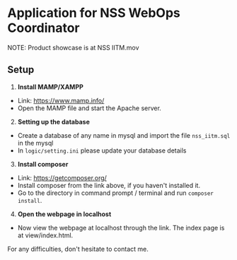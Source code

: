#  Application for NSS WebOps Coordinator

NOTE: Product showcase is at NSS IITM.mov

## Setup
1. **Install MAMP/XAMPP**
 - Link: https://www.mamp.info/
 - Open the MAMP file and start the Apache server.

2. **Setting up the database**
 - Create a database of any name in mysql and import the file `nss_iitm.sql` in the mysql
 - In `logic/setting.ini` please update your database details

3. **Install composer**
  - Link: https://getcomposer.org/
  - Install composer from the link above, if you haven't installed it.
  - Go to the directory in command prompt / terminal and run `composer install`.

4. **Open the webpage in localhost**
  - Now view the webpage at localhost through the link. The index page is at view/index.html.

For any difficulties, don't hesitate to contact me.
